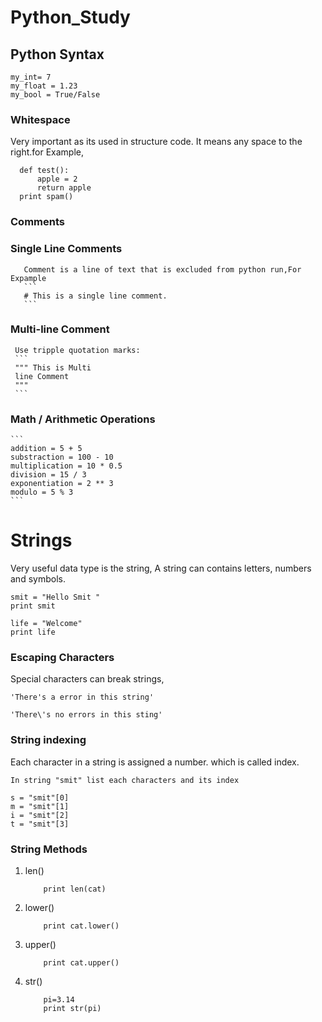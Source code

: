 # Python_Study

## Python Syntax
```
my_int= 7
my_float = 1.23
my_bool = True/False
```
### Whitespace

Very important as its used in structure code.
It means any space to the right.for Example,
```
  def test():
      apple = 2
      return apple
  print spam()
```
### Comments
  ### Single Line Comments

       Comment is a line of text that is excluded from python run,For Expample
       ```
       # This is a single line comment.
       ```
  ### Multi-line Comment

     Use tripple quotation marks:
     ```
     """ This is Multi
     line Comment 
     """
     ```

### Math / Arithmetic Operations
    ```
    addition = 5 + 5
    substraction = 100 - 10
    multiplication = 10 * 0.5
    division = 15 / 3
    exponentiation = 2 ** 3
    modulo = 5 % 3
    ```

# Strings
  Very useful data type is the string, A string can contains letters, numbers and symbols.
  ```
  smit = "Hello Smit "
  print smit

  life = "Welcome"
  print life
  ```

  ### Escaping Characters
Special characters can break strings,
```
'There's a error in this string'
```
```
'There\'s no errors in this sting'
```

 ### String indexing
 Each character in a string is assigned a number. which is called index.
 ```
 In string "smit" list each characters and its index

 s = "smit"[0]
 m = "smit"[1]
 i = "smit"[2]
 t = "smit"[3]

```
### String Methods
  1. len()
     ``` cat = " Bengal Tiger"
         print len(cat)
     ```
  2. lower()
     ```
         print cat.lower()
     ```
  3. upper()
     ``` 
         print cat.upper()
     ```
  4. str()
     ``` 
         pi=3.14
         print str(pi)
     ```

  
